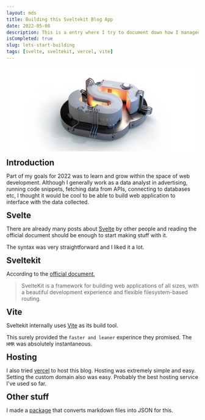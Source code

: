 ```yaml
---
layout: mds
title: Building this Sveltekit Blog App
date: 2022-05-08
description: This is a entry where I try to document down how I managed to put this Sveltekit Blog App together.
isCompleted: true
slug: lets-start-building
tags: [svelte, sveltekit, vercel, vite]
---
```


![image](/assets/images/sveltekit.jpg 'sveltekit')

## Introduction

Part of my goals for 2022 was to learn and grow within the space of web development.
Although I generally work as a data analyst in advertising, running code snippets, fetching data from APIs, connecting to databases etc, I thought it would be cool to be able to build web application to interface with the data collected.

## Svelte

There are already many posts about [Svelte](https://svelte.dev/) by other people and reading the official document should be enough to start making stuff with it.

The syntax was very straightforward and I liked it a lot.

## Sveltekit

According to the [official document](https://kit.svelte.dev/),

> SvelteKit is a framework for building web applications of all sizes, with a beautiful development experience and flexible filesystem-based routing.

## Vite

Sveltekit internally uses [Vite](https://vitejs.dev/) as its build tool.

This surely provided the `faster and leaner` experince they promised. The `HMR` was absolutely instantaneous.

## Hosting

I also tried [vercel](https://vercel.com/) to host this blog. Hosting was extremely simple and easy. Setting the custom domain also was easy. Probably the best hosting service I've used so far.

## Other stuff

I made a [package](https://github.com/K-Sato1995/md-to-json-converter) that converts markdown files into JSON for this.

<style>
	h2 {
		font-weight: bold;
        margin: 10px 5px 10px 0px;
	}
    image{
        height:50%;
        width:50%;
    }
</style>
